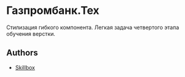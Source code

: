 
# Газпромбанк.Тех

Стилизация гибкого компонента. Легкая задача четвертого этапа обучения верстки.




## Authors

- [Skillbox](https://skillbox.ru/)

